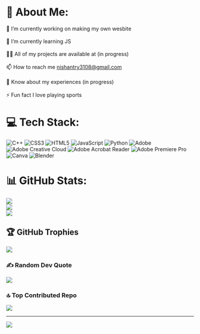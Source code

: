 # 💫 About Me:
🔭 I’m currently working on making my own wesbite<br><br>🌱 I’m currently learning JS<br><br>👨‍💻 All of my projects are available at (in progress)<br><br>📫 How to reach me nishantry3108@gmail.com<br><br>📄 Know about my experiences (in progress)<br><br>⚡ Fun fact I love playing sports


# 💻 Tech Stack:
![C++](https://img.shields.io/badge/c++-%2300599C.svg?style=for-the-badge&logo=c%2B%2B&logoColor=white) ![CSS3](https://img.shields.io/badge/css3-%231572B6.svg?style=for-the-badge&logo=css3&logoColor=white) ![HTML5](https://img.shields.io/badge/html5-%23E34F26.svg?style=for-the-badge&logo=html5&logoColor=white) ![JavaScript](https://img.shields.io/badge/javascript-%23323330.svg?style=for-the-badge&logo=javascript&logoColor=%23F7DF1E) ![Python](https://img.shields.io/badge/python-3670A0?style=for-the-badge&logo=python&logoColor=ffdd54) ![Adobe](https://img.shields.io/badge/adobe-%23FF0000.svg?style=for-the-badge&logo=adobe&logoColor=white) ![Adobe Creative Cloud](https://img.shields.io/badge/Adobe%20Creative%20Cloud-DA1F26.svg?style=for-the-badge&logo=Adobe%20Creative%20Cloud&logoColor=white) ![Adobe Acrobat Reader](https://img.shields.io/badge/Adobe%20Acrobat%20Reader-EC1C24.svg?style=for-the-badge&logo=Adobe%20Acrobat%20Reader&logoColor=white) ![Adobe Premiere Pro](https://img.shields.io/badge/Adobe%20Premiere%20Pro-9999FF.svg?style=for-the-badge&logo=Adobe%20Premiere%20Pro&logoColor=white) ![Canva](https://img.shields.io/badge/Canva-%2300C4CC.svg?style=for-the-badge&logo=Canva&logoColor=white) ![Blender](https://img.shields.io/badge/blender-%23F5792A.svg?style=for-the-badge&logo=blender&logoColor=white)
# 📊 GitHub Stats:
![](https://github-readme-stats.vercel.app/api?username=Nishant3108&theme=dark&hide_border=false&include_all_commits=false&count_private=false)<br/>
![](https://github-readme-streak-stats.herokuapp.com/?user=Nishant3108&theme=dark&hide_border=false)<br/>
![](https://github-readme-stats.vercel.app/api/top-langs/?username=Nishant3108&theme=dark&hide_border=false&include_all_commits=false&count_private=false&layout=compact)

## 🏆 GitHub Trophies
![](https://github-profile-trophy.vercel.app/?username=Nishant3108&theme=radical&no-frame=false&no-bg=true&margin-w=4)

### ✍️ Random Dev Quote
![](https://quotes-github-readme.vercel.app/api?type=horizontal&theme=radical)

### 🔝 Top Contributed Repo
![](https://github-contributor-stats.vercel.app/api?username=Nishant3108&limit=5&theme=dark&combine_all_yearly_contributions=true)

---
[![](https://visitcount.itsvg.in/api?id=Nishant3108&icon=0&color=0)](https://visitcount.itsvg.in)

<!-- Proudly created with GPRM ( https://gprm.itsvg.in ) -->
